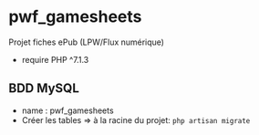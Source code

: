# pwf_gamesheets
Projet fiches ePub (LPW/Flux numérique)

* require PHP ^7.1.3
## BDD MySQL 
* name : pwf_gamesheets
* Créer les tables => à la racine du projet: `php artisan migrate`
